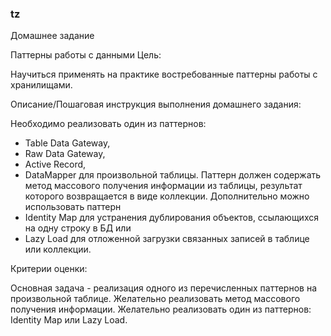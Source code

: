### tz

Домашнее задание

Паттерны работы с данными
Цель:

Научиться применять на практике востребованные паттерны работы с хранилищами.

Описание/Пошаговая инструкция выполнения домашнего задания:

Необходимо реализовать один из паттернов:
 - Table Data Gateway,
 - Raw Data Gateway,
 - Active Record,
 - DataMapper для произвольной таблицы. 
Паттерн должен содержать метод массового получения информации из таблицы, результат которого возвращается в виде коллекции.
Дополнительно можно использовать паттерн
 - Identity Map для устранения дублирования объектов, ссылающихся на одну строку в БД или
 - Lazy Load для отложенной загрузки связанных записей в таблице или коллекции.

Критерии оценки:

Основная задача - реализация одного из перечисленных паттернов на произвольной таблице.
Желательно реализовать метод массового получения информации.
Желательно реализовать один из паттернов: Identity Map или Lazy Load.
